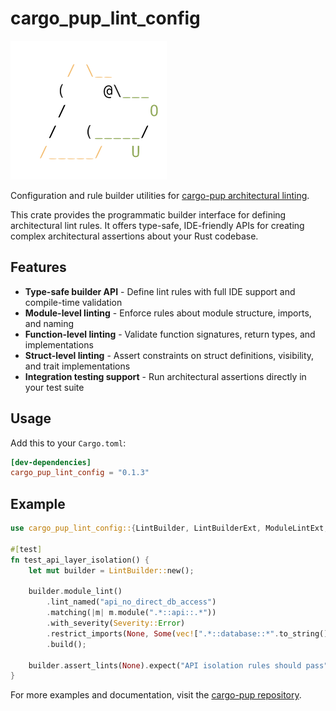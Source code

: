 # cargo_pup_lint_config

<picture>
  <source media="(prefers-color-scheme: dark)" srcset="https://raw.githubusercontent.com/DataDog/cargo-pup/main/docs/pup_dark.png">
  <source media="(prefers-color-scheme: light)" srcset="https://raw.githubusercontent.com/DataDog/cargo-pup/main/docs/pup_light.png">
  <img alt="cargo_pup logo" src="https://raw.githubusercontent.com/DataDog/cargo-pup/main/docs/pup_light.png" width="250">
</picture>

Configuration and rule builder utilities for [cargo-pup architectural linting](https://github.com/datadog/cargo-pup).

This crate provides the programmatic builder interface for defining architectural lint rules. It offers type-safe, IDE-friendly APIs for creating complex architectural assertions about your Rust codebase.

## Features

- **Type-safe builder API** - Define lint rules with full IDE support and compile-time validation
- **Module-level linting** - Enforce rules about module structure, imports, and naming
- **Function-level linting** - Validate function signatures, return types, and implementations
- **Struct-level linting** - Assert constraints on struct definitions, visibility, and trait implementations
- **Integration testing support** - Run architectural assertions directly in your test suite

## Usage

Add this to your `Cargo.toml`:

```toml
[dev-dependencies]
cargo_pup_lint_config = "0.1.3"
```

## Example

```rust
use cargo_pup_lint_config::{LintBuilder, LintBuilderExt, ModuleLintExt, Severity};

#[test]
fn test_api_layer_isolation() {
    let mut builder = LintBuilder::new();
    
    builder.module_lint()
        .lint_named("api_no_direct_db_access")
        .matching(|m| m.module(".*::api::.*"))
        .with_severity(Severity::Error)
        .restrict_imports(None, Some(vec![".*::database::*".to_string()]))
        .build();
    
    builder.assert_lints(None).expect("API isolation rules should pass");
}
```

For more examples and documentation, visit the [cargo-pup repository](https://github.com/datadog/cargo-pup).
